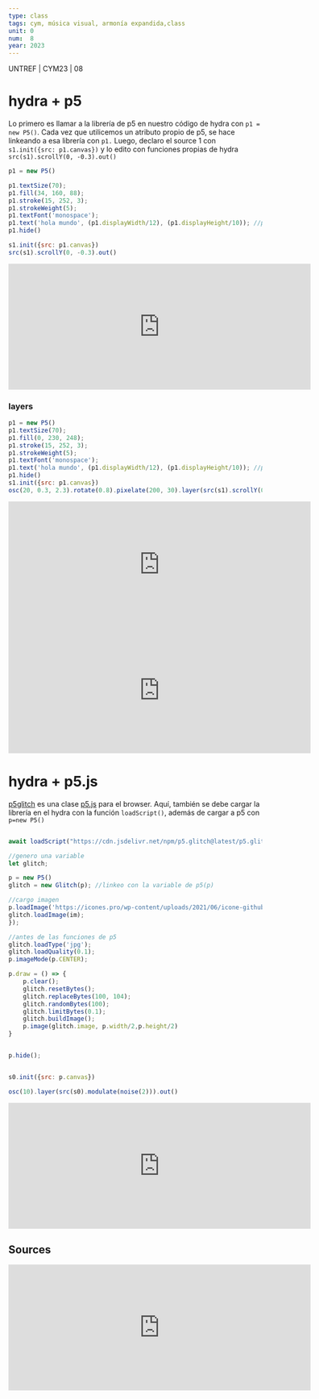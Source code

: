 ```yaml
---
type: class
tags: cym, música visual, armonía expandida,class
unit: 0
num:  8
year: 2023
---
```


<!-- slide bg="#010100" -->
UNTREF | CYM23 | 08

# hydra + p5

Lo primero es llamar a la librería de p5 en nuestro código de hydra con `p1 = new P5()`. Cada vez que utilicemos un atributo propio de p5, se hace linkeando a esa librería con `p1.`
Luego, declaro el source 1 con `s1.init({src: p1.canvas})` y lo edito con funciones propias de hydra `src(s1).scrollY(0, -0.3).out()`

```js
p1 = new P5()

p1.textSize(70);
p1.fill(34, 160, 88);
p1.stroke(15, 252, 3);
p1.strokeWeight(5);
p1.textFont('monospace');
p1.text('hola mundo', (p1.displayWidth/12), (p1.displayHeight/10)); //posición
p1.hide()

s1.init({src: p1.canvas})
src(s1).scrollY(0, -0.3).out()
```
<iframe src="https://hydra.ojack.xyz/?sketch_id=ZNwJdUlDz78hti0a" name="myFrame" align="center" scrolling="no" style="width: 600px; height: 250px; border: solid 0px #000000;"></iframe>

### layers
```js
p1 = new P5()
p1.textSize(70);
p1.fill(0, 230, 248);
p1.stroke(15, 252, 3);
p1.strokeWeight(5);
p1.textFont('monospace');
p1.text('hola mundo', (p1.displayWidth/12), (p1.displayHeight/10)); //posición
p1.hide()
s1.init({src: p1.canvas})
osc(20, 0.3, 2.3).rotate(0.8).pixelate(200, 30).layer(src(s1).scrollY(0, -0.3)).out() //layers
```
<iframe src="https://hydra.ojack.xyz/?sketch_id=QMCReGyGerpApHH8" name="myFrame" align="center" scrolling="no" style="width: 600px; height: 250px; border: solid 0px #000000;"></iframe>


<iframe src="https://hydra.ojack.xyz/?sketch_id=8URh0QPiMyO5js7n" name="myFrame" align="center" scrolling="no" style="width: 600px; height: 250px; border: solid 0px #000000;"></iframe>

# hydra + p5.js
[p5glitch](http://p5.glitch.me/) es una clase [p5.js](https://p5js.org/) para el browser.
Aquí, también se debe cargar la librería en el hydra con la función `loadScript()`, además de cargar a p5 con `p=new P5()`

```js

await loadScript("https://cdn.jsdelivr.net/npm/p5.glitch@latest/p5.glitch.js")

//genero una variable
let glitch;

p = new P5()
glitch = new Glitch(p); //linkeo con la variable de p5(p)

//cargo imagen
p.loadImage('https://icones.pro/wp-content/uploads/2021/06/icone-github-orange.png', function(im) {
glitch.loadImage(im);
});

//antes de las funciones de p5
glitch.loadType('jpg');
glitch.loadQuality(0.1);
p.imageMode(p.CENTER);

p.draw = () => {
	p.clear();
	glitch.resetBytes(); 
	glitch.replaceBytes(100, 104); 
	glitch.randomBytes(100);
	glitch.limitBytes(0.1);
	glitch.buildImage();
	p.image(glitch.image, p.width/2,p.height/2)
}


p.hide();


s0.init({src: p.canvas}) 

osc(10).layer(src(s0).modulate(noise(2))).out()
```

<iframe src="https://hydra.ojack.xyz/?sketch_id=ZPzH7g6tB38IqwEp" name="myFrame" align="center" scrolling="no" style="width: 600px; height: 250px; border: solid 0px #000000;"></iframe>


## Sources
<iframe src="https://codepen.io/carodip/pen/ExryNBJ" name="myFrame" align="center" scrolling="no" style="width: 600px; height: 250px; border: solid 0px #000000;"></iframe>
